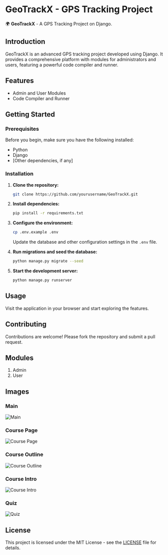 # GeoTrackX - GPS Tracking Project

🌍 **GeoTrackX** - A GPS Tracking Project on Django.

## Introduction
GeoTrackX is an advanced GPS tracking project developed using Django. It provides a comprehensive platform with modules for administrators and users, featuring a powerful code compiler and runner.

## Features
- Admin and User Modules
- Code Compiler and Runner

## Getting Started

### Prerequisites
Before you begin, make sure you have the following installed:
- Python
- Django
- [Other dependencies, if any]

### Installation
1. **Clone the repository:**
    ```bash
    git clone https://github.com/yourusername/GeoTrackX.git
    ```

2. **Install dependencies:**
    ```bash
    pip install -r requirements.txt
    ```

3. **Configure the environment:**
    ```bash
    cp .env.example .env
    ```
    Update the database and other configuration settings in the `.env` file.

4. **Run migrations and seed the database:**
    ```bash
    python manage.py migrate --seed
    ```

5. **Start the development server:**
    ```bash
    python manage.py runserver
    ```

## Usage
Visit the application in your browser and start exploring the features.

## Contributing
Contributions are welcome! Please fork the repository and submit a pull request.

## Modules
1. Admin
2. User

## Images
### Main
![Main](Images/1.png)

### Course Page
![Course Page](Images/2.png)

### Course Outline
![Course Outline](Images/3.png)

### Course Intro
![Course Intro](Images/4.png)

### Quiz
![Quiz](Images/5.png)

## License
This project is licensed under the MIT License - see the [LICENSE](LICENSE) file for details.
